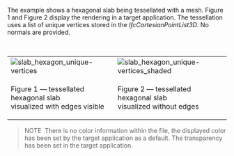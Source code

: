 ﻿The example shows a hexagonal slab being tessellated with a mesh. Figure 1 and Figure 2 display the rendering in a target application. The tessellation uses a list of unique vertices stored in the _IfcCartesianPointList3D_. No normals are provided.

&nbsp;

<table summary="hexagonal slab tessellated">
 <tr>
  <td>
   <img src="../../../../figures/examples/slab_hexagon_unique-vertices_edges.png" alt="slab_hexagon_unique-vertices">
  </td>
  <td>
   <img src="../../../../figures/examples/slab_hexagon_unique-vertices_shaded.png" alt="slab_hexagon_unique-vertices_shaded">
  </td>
 </tr>
 <tr style="height:20px;">
  <td style=" vertical-align:bottom;">
   <p class="figure">Figure 1 &mdash; tessellated hexagonal slab <br>visualized with edges visible</p>
  </td>
  <td style=" vertical-align:bottom;">
   <p class="figure">Figure 2 &mdash; tessellated hexagonal slab <br>visualized without edges</p>
  </td>
 </tr>
</table>

> NOTE&nbsp; There is no color information within the file, the displayed color has been set by the target application as a default. The transparency has been set in the target application.
